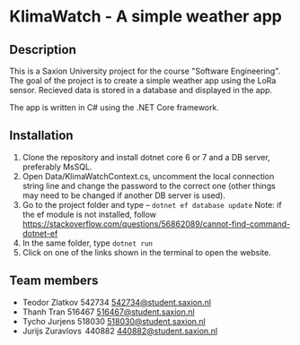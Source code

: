 # KlimaWatch - A simple weather app

## Description
This is a Saxion University project for the course "Software Engineering". 
The goal of the project is to create a simple weather app using the LoRa sensor.
Recieved data is stored in a database and displayed in the app.

The app is written in C# using the .NET Core framework.

## Installation
1. Clone the repository and install dotnet core 6 or 7 and a DB server, preferably MsSQL. 
2. Open Data/KlimaWatchContext.cs, uncomment the local connection string line and change the password to the correct one (other things may need to be changed if another DB server is used). 
3. Go to the project folder and type – ```dotnet ef database update```
Note: if the ef module is not installed, follow https://stackoverflow.com/questions/56862089/cannot-find-command-dotnet-ef  
4. In the same folder, type ```dotnet run```
5. Click on one of the links shown in the terminal to open the website.

## Team members
- Teodor Zlatkov 542734 542734@student.saxion.nl
- Thanh Tran 516467 516467@student.saxion.nl
- Tycho Jurjens 518030 518030@student.saxion.nl
- Jurijs Zuravlovs  440882 440882@student.saxion.nl
